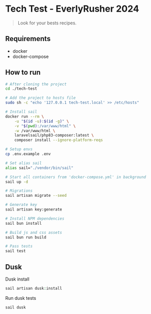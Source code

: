 # Tech Test - EverlyRusher 2024

> Look for your bests recipes.

## Requirements

* docker
* docker-compose

## How to run

```bash
# After cloning the project
cd ./tech-test

# Add the project to hosts file
sudo sh -c "echo '127.0.0.1 tech-test.local' >> /etc/hosts"

# Install sail
docker run --rm \
    -u "$(id -u):$(id -g)" \
    -v "$(pwd):/var/www/html" \
    -w /var/www/html \
    laravelsail/php83-composer:latest \
    composer install --ignore-platform-reqs

# Setup envs
cp .env.example .env

# Set alias sail
alias sail="./vendor/bin/sail"

# Start all containers from 'docker-compose.yml' in background
sail up -d

# Migrations
sail artisan migrate --seed

# Generate key
sail artisan key:generate

# Install NPM dependencies
sail bun install

# Build js and css assets
sail bun run build

# Pass tests
sail test
```

## Dusk

Dusk install
```php
sail artisan dusk:install
```

Run dusk tests
```php
sail dusk
```
